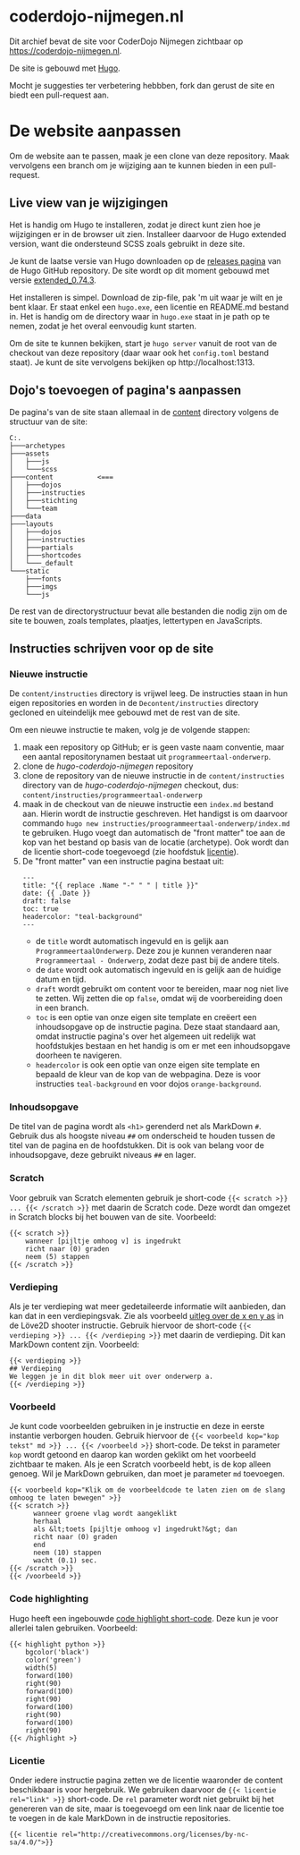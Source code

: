 # coderdojo-nijmegen.nl

Dit archief bevat de site voor CoderDojo Nijmegen zichtbaar op https://coderdojo-nijmegen.nl.

De site is gebouwd met [Hugo](https://gohugo.io).

Mocht je suggesties ter verbetering hebbben, fork dan gerust de site en biedt
een pull-request aan.   

# De website aanpassen

Om de website aan te passen, maak je een clone van deze repository. Maak vervolgens een branch om je wijziging aan te kunnen bieden in een pull-request.

## Live view van je wijzigingen

Het is handig om Hugo te installeren, zodat je direct kunt zien hoe je wijzigingen er in de browser uit zien. Installeer daarvoor de Hugo extended version, want die ondersteund SCSS zoals gebruikt in deze site. 

Je kunt de laatse versie van Hugo downloaden op de [releases pagina](https://github.com/gohugoio/hugo/releases) van de Hugo GitHub repository. De site wordt op dit moment gebouwd met versie [extended_0.74.3](https://github.com/gohugoio/hugo/releases/tag/v0.74.3).

Het installeren is simpel. Download de zip-file, pak 'm uit waar je wilt en je bent klaar. Er staat enkel een `hugo.exe`, een licentie en README.md bestand in. Het is handig om de directory waar in `hugo.exe` staat in je path op te nemen, zodat je het overal eenvoudig kunt starten.

Om de site te kunnen bekijken, start je `hugo server` vanuit de root van de checkout van deze repository (daar waar ook het `config.toml` bestand staat). Je kunt de site vervolgens bekijken op http://localhost:1313.

## Dojo's toevoegen of pagina's aanpassen

De pagina's van de site staan allemaal in de [content](https://github.com/coderdojonijmgen/hugo-coderdojo-nijmegen/content) directory volgens de structuur van de site:
```
C:.
├───archetypes
├───assets
│   ├───js
│   └───scss
├───content           <===
│   ├───dojos
│   ├───instructies
│   ├───stichting
│   └───team
├───data
├───layouts
│   ├───dojos
│   ├───instructies
│   ├───partials
│   ├───shortcodes
│   └───_default
└───static
    ├───fonts
    ├───imgs
    └───js
```
De rest van de directorystructuur bevat alle bestanden die nodig zijn om de site te bouwen, zoals templates, plaatjes, lettertypen en JavaScripts.

## Instructies schrijven voor op de site

### Nieuwe instructie

De `content/instructies` directory is vrijwel leeg. De instructies staan in hun eigen repositories en worden in de `Decontent/instructies` directory gecloned en uiteindelijk mee gebouwd met de rest van de site.

Om een nieuwe instructie te maken, volg je de volgende stappen:

1. maak een repository op GitHub; er is geen vaste naam conventie, maar een aantal repositorynamen bestaat uit `programmeertaal-onderwerp`.
2. clone de _hugo-coderdojo-nijmegen_ repository
3. clone de repository van de nieuwe instructie in de `content/instructies` directory van de _hugo-coderdojo-nijmegen_ checkout, dus: `content/instructies/programmeertaal-onderwerp`
4. maak in de checkout van de nieuwe instructie een `index.md` bestand aan. Hierin wordt de instructie geschreven. Het handigst is om daarvoor commando `hugo new instructies/proogrammeertaal-onderwerp/index.md` te gebruiken. Hugo voegt dan automatisch de "front matter" toe aan de kop van het bestand op basis van de locatie (archetype). Ook wordt dan de licentie short-code toegevoegd (zie hoofdstuk [licentie](#licentie)).
5. De "front matter" van een instructie pagina bestaat uit:
   ```
   ---
   title: "{{ replace .Name "-" " " | title }}"
   date: {{ .Date }}
   draft: false
   toc: true
   headercolor: "teal-background"
   ---
   ```
   * de `title` wordt automatisch ingevuld en is gelijk aan `ProgrammeertaalOnderwerp`. Deze zou je kunnen veranderen naar `Programmeertaal - Onderwerp`, zodat deze past bij de andere titels.
   * de `date` wordt ook automatisch ingevuld en is gelijk aan de huidige datum en tijd.
   * `draft` wordt gebruikt om content voor te bereiden, maar nog niet live te zetten. Wij zetten die op `false`, omdat wij de voorbereiding doen in een branch.
   * `toc` is een optie van onze eigen site template en creëert een inhoudsopgave op de instructie pagina. Deze staat standaard aan, omdat instructie pagina's over het algemeen uit redelijk wat hoofdstukjes bestaan en het handig is om er met een inhoudsopgave doorheen te navigeren.
   * `headercolor` is ook een optie van onze eigen site template en bepaald de kleur van de kop van de webpagina. Deze is voor instructies `teal-background` en voor dojos `orange-background`.

### Inhoudsopgave

De titel van de pagina wordt als `<h1>` gerenderd net als MarkDown `#`. Gebruik dus als hoogste niveau `##` om onderscheid te houden tussen de titel van de pagina en de hoofdstukken. Dit is ook van belang voor de inhoudsopgave, deze gebruikt niveaus `##` en lager.

### Scratch

Voor gebruik van Scratch elementen gebruik je short-code `{{< scratch >}} ... {{< /scratch >}}` met daarin de Scratch code. Deze wordt dan omgezet in Scratch blocks bij het bouwen van de site. Voorbeeld:
```
{{< scratch >}}
    wanneer [pijltje omhoog v] is ingedrukt
    richt naar (0) graden
    neem (5) stappen
{{< /scratch >}}
```

### Verdieping

Als je ter verdieping wat meer gedetaileerde informatie wilt aanbieden, dan kan dat in een verdiepingsvak. Zie als voorbeeld [uitleg over de x en y as](https://coderdojo-nijmegen.nl/instructies/love2d-shooter/#x-en-y-as) in de Löve2D shooter instructie.
Gebruik hiervoor de short-code `{{< verdieping >}} ... {{< /verdieping >}}` met daarin de verdieping. Dit kan MarkDown content zijn. Voorbeeld:
```
{{< verdieping >}}
## Verdieping
We leggen je in dit blok meer uit over onderwerp a.
{{< /verdieping >}}
```

### Voorbeeld

Je kunt code voorbeelden gebruiken in je instructie en deze in eerste instantie verborgen houden. Gebruik hiervoor de `{{< voorbeeld kop="kop tekst" md >}} ... {{< /voorbeeld >}}` short-code. De tekst in parameter `kop` wordt getoond en daarop kan worden geklikt om het voorbeeld zichtbaar te maken. Als je een Scratch voorbeeld hebt, is de kop alleen genoeg. Wil je MarkDown gebruiken, dan moet je parameter `md` toevoegen.
```
{{< voorbeeld kop="Klik om de voorbeeldcode te laten zien om de slang omhoog te laten bewegen" >}}
{{< scratch >}}
      wanneer groene vlag wordt aangeklikt
      herhaal
      als &lt;toets [pijltje omhoog v] ingedrukt?&gt; dan
      richt naar (0) graden
      end
      neem (10) stappen
      wacht (0.1) sec.
{{< /scratch >}}
{{< /voorbeeld >}}
```

### Code highlighting

Hugo heeft een ingebouwde [code highlight short-code](https://gohugo.io/content-management/syntax-highlighting/#highlight-shortcode). Deze kun je voor allerlei talen gebruiken. Voorbeeld:
```
{{< highlight python >}}
    bgcolor('black')
    color('green')
    width(5)
    forward(100)
    right(90)
    forward(100)
    right(90)
    forward(100)
    right(90)
    forward(100)
    right(90)
{{< /highlight >}
```

### Licentie

Onder iedere instructie pagina zetten we de licentie waaronder de content beschikbaar is voor hergebruik. We gebruiken daarvoor de `{{< licentie rel="link" >}}` short-code. De `rel` parameter wordt niet gebruikt bij het genereren van de site, maar is toegevoegd om een link naar de licentie toe te voegen in de kale MarkDown in de instructie repositories.
```
{{< licentie rel="http://creativecommons.org/licenses/by-nc-sa/4.0/">}}
```
